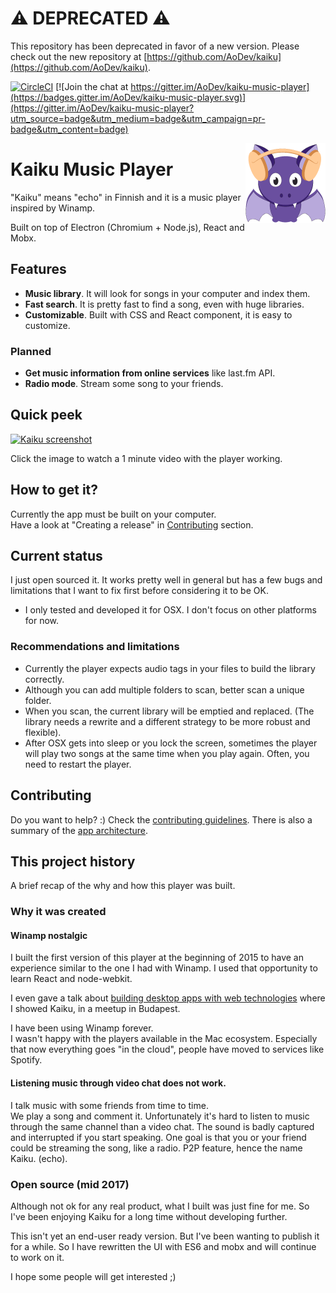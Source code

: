 # ⚠️ DEPRECATED ⚠️

This repository has been deprecated in favor of a new version. Please check out the new repository at [https://github.com/AoDev/kaiku](https://github.com/AoDev/kaiku).

[![CircleCI](https://circleci.com/gh/AoDev/kaiku-music-player/tree/master.svg?style=svg)](https://circleci.com/gh/AoDev/kaiku-music-player/tree/master)
[![Join the chat at https://gitter.im/AoDev/kaiku-music-player](https://badges.gitter.im/AoDev/kaiku-music-player.svg)](https://gitter.im/AoDev/kaiku-music-player?utm_source=badge&utm_medium=badge&utm_campaign=pr-badge&utm_content=badge)


<img align="right" src="https://github.com/AoDev/kaiku-music-player/blob/master/app/images/kaiku-logo.png" width="128" alt="Kaiku logo"/>

# Kaiku Music Player

"Kaiku" means "echo" in Finnish and it is a music player inspired by Winamp.

Built on top of Electron (Chromium + Node.js), React and Mobx.

## Features

- __Music library__. It will look for songs in your computer and index them.
- __Fast search__. It is pretty fast to find a song, even with huge libraries.
- __Customizable__. Built with CSS and React component, it is easy to customize.

### Planned

- __Get music information from online services__ like last.fm API.
- __Radio mode__. Stream some song to your friends.

## Quick peek

[![Kaiku screenshot](http://img.youtube.com/vi/LakkaR4O_ww/maxresdefault.jpg)](https://www.youtube.com/watch?v=LakkaR4O_ww "Kaiku Music Player ")

Click the image to watch a 1 minute video with the player working.

## How to get it?

Currently the app must be built on your computer.  
Have a look at "Creating a release" in [Contributing](https://github.com/AoDev/kaiku-music-player/blob/master/CONTRIBUTING.md) section.

## Current status

I just open sourced it. It works pretty well in general but has a few bugs and limitations that I want to fix first before considering it to be OK.

- I only tested and developed it for OSX. I don't focus on other platforms for now.

### Recommendations and limitations

- Currently the player expects audio tags in your files to build the library correctly.
- Although you can add multiple folders to scan, better scan a unique folder.
- When you scan, the current library will be emptied and replaced.
  (The library needs a rewrite and a different strategy to be more robust and flexible).
- After OSX gets into sleep or you lock the screen, sometimes the player will play two songs at the same time when you play again. Often, you need to restart the player.

## Contributing

Do you want to help? :)
Check the [contributing guidelines](https://github.com/AoDev/kaiku-music-player/blob/master/CONTRIBUTING.md).
There is also a summary of the [app architecture](https://github.com/AoDev/kaiku-music-player/blob/master/ARCHITECTURE.md).

## This project history

A brief recap of the why and how this player was built.

### Why it was created

#### Winamp nostalgic

I built the first version of this player at the beginning of 2015 to have an experience similar to the one I had with Winamp. I used that opportunity to learn React and node-webkit.

I even gave a talk about [building desktop apps with web technologies](https://github.com/AoDev/desktop-apps-with-html-nodejs) where I showed Kaiku, in a meetup in Budapest.

I have been using Winamp forever.  
I wasn't happy with the players available in the Mac ecosystem. Especially that now everything goes "in the cloud", people have moved to services like Spotify.

#### Listening music through video chat does not work.

I talk music with some friends from time to time.  
We play a song and comment it. Unfortunately it's hard to listen to music through the same channel than a video chat. The sound is badly captured and interrupted if you start speaking.
One goal is that you or your friend could be streaming the song, like a radio. P2P feature, hence the name Kaiku. (echo).

### Open source (mid 2017)

Although not ok for any real product, what I built was just fine for me. So I've been enjoying Kaiku for a long time without developing further.

This isn't yet an end-user ready version. But I've been wanting to publish it for a while.
So I have rewritten the UI with ES6 and mobx and will continue to work on it.

I hope some people will get interested ;)
